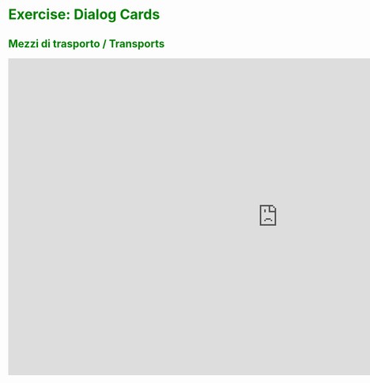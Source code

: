 <h1 style="color:green;"> Exercise: Dialog Cards </h1>

<h2 style="color:green;"> Mezzi di trasporto / Transports </h2>

<iframe src="https://h5p.org/h5p/embed/364510" width="1090" height="642" frameborder="0" allowfullscreen="allowfullscreen"></iframe><script src="https://h5p.org/sites/all/modules/h5p/library/js/h5p-resizer.js" charset="UTF-8"></script>
